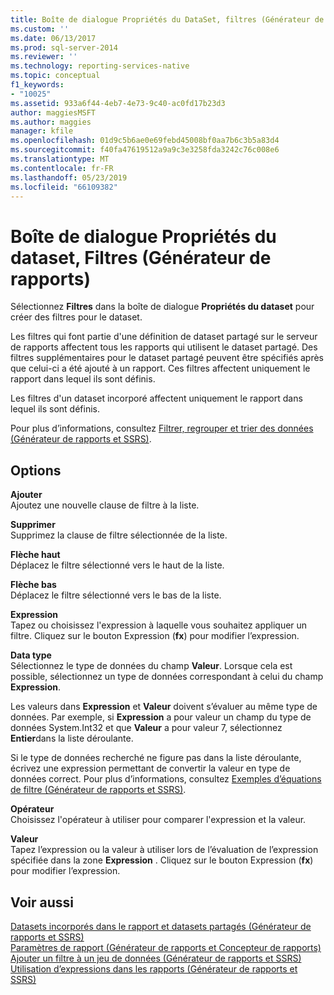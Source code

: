 ```yaml
---
title: Boîte de dialogue Propriétés du DataSet, filtres (Générateur de rapports) | Microsoft Docs
ms.custom: ''
ms.date: 06/13/2017
ms.prod: sql-server-2014
ms.reviewer: ''
ms.technology: reporting-services-native
ms.topic: conceptual
f1_keywords:
- "10025"
ms.assetid: 933a6f44-4eb7-4e73-9c40-ac0fd17b23d3
author: maggiesMSFT
ms.author: maggies
manager: kfile
ms.openlocfilehash: 01d9c5b6ae0e69febd45008bf0aa7b6c3b5a83d4
ms.sourcegitcommit: f40fa47619512a9a9c3e3258fda3242c76c008e6
ms.translationtype: MT
ms.contentlocale: fr-FR
ms.lasthandoff: 05/23/2019
ms.locfileid: "66109382"
---
```

# <a name="dataset-properties-dialog-box-filters-report-builder"></a>Boîte de dialogue Propriétés du dataset, Filtres (Générateur de rapports)
  Sélectionnez **Filtres** dans la boîte de dialogue **Propriétés du dataset** pour créer des filtres pour le dataset.  
  
 Les filtres qui font partie d'une définition de dataset partagé sur le serveur de rapports affectent tous les rapports qui utilisent le dataset partagé. Des filtres supplémentaires pour le dataset partagé peuvent être spécifiés après que celui-ci a été ajouté à un rapport. Ces filtres affectent uniquement le rapport dans lequel ils sont définis.  
  
 Les filtres d'un dataset incorporé affectent uniquement le rapport dans lequel ils sont définis.  
  
 Pour plus d’informations, consultez [Filtrer, regrouper et trier des données &#40;Générateur de rapports et SSRS&#41;](report-design/filter-group-and-sort-data-report-builder-and-ssrs.md).  
  
## <a name="options"></a>Options  
 **Ajouter**  
 Ajoutez une nouvelle clause de filtre à la liste.  
  
 **Supprimer**  
 Supprimez la clause de filtre sélectionnée de la liste.  
  
 **Flèche haut**  
 Déplacez le filtre sélectionné vers le haut de la liste.  
  
 **Flèche bas**  
 Déplacez le filtre sélectionné vers le bas de la liste.  
  
 **Expression**  
 Tapez ou choisissez l'expression à laquelle vous souhaitez appliquer un filtre. Cliquez sur le bouton Expression (**fx**) pour modifier l’expression.  
  
 **Data type**  
 Sélectionnez le type de données du champ **Valeur**. Lorsque cela est possible, sélectionnez un type de données correspondant à celui du champ **Expression**.  
  
 Les valeurs dans **Expression** et **Valeur** doivent s’évaluer au même type de données. Par exemple, si **Expression** a pour valeur un champ du type de données System.Int32 et que **Valeur** a pour valeur 7, sélectionnez **Entier**dans la liste déroulante.  
  
 Si le type de données recherché ne figure pas dans la liste déroulante, écrivez une expression permettant de convertir la valeur en type de données correct. Pour plus d’informations, consultez [Exemples d’équations de filtre &#40;Générateur de rapports et SSRS&#41;](report-design/filter-equation-examples-report-builder-and-ssrs.md).  
  
 **Opérateur**  
 Choisissez l'opérateur à utiliser pour comparer l'expression et la valeur.  
  
 **Valeur**  
 Tapez l’expression ou la valeur à utiliser lors de l’évaluation de l’expression spécifiée dans la zone **Expression** . Cliquez sur le bouton Expression (**fx**) pour modifier l’expression.  
  
## <a name="see-also"></a>Voir aussi  
 [Datasets incorporés dans le rapport et datasets partagés &#40;Générateur de rapports et SSRS&#41;](report-data/report-embedded-datasets-and-shared-datasets-report-builder-and-ssrs.md)   
 [Paramètres de rapport &#40;Générateur de rapports et Concepteur de rapports&#41;](report-design/report-parameters-report-builder-and-report-designer.md)   
 [Ajouter un filtre à un jeu de données &#40;Générateur de rapports et SSRS&#41;](report-data/add-a-filter-to-a-dataset-report-builder-and-ssrs.md)   
 [Utilisation d’expressions dans les rapports &#40;Générateur de rapports et SSRS&#41;](report-design/expression-uses-in-reports-report-builder-and-ssrs.md)  
  
  
